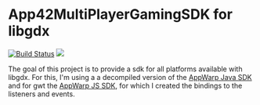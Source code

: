 # App42MultiPlayerGamingSDK for libgdx
[![Build Status](https://travis-ci.com/SimonIT/App42MultiPlayerGamingSDK.svg?branch=master)](https://travis-ci.com/SimonIT/App42MultiPlayerGamingSDK)
[![](https://jitpack.io/v/SimonIT/App42MultiPlayerGamingSDK.svg)](https://jitpack.io/#SimonIT/App42MultiPlayerGamingSDK)

The goal of this project is to provide a sdk for all platforms available with libgdx. For this, I'm using a a decompiled version of the [AppWarp Java SDK](https://github.com/shephertz/AppWarp_JAVA_SDK_JAR) and for gwt the [AppWarp JS SDK](https://github.com/shephertz/AppWarp_JS_HTML5_SDK), for which I created the bindings to the listeners and events.
